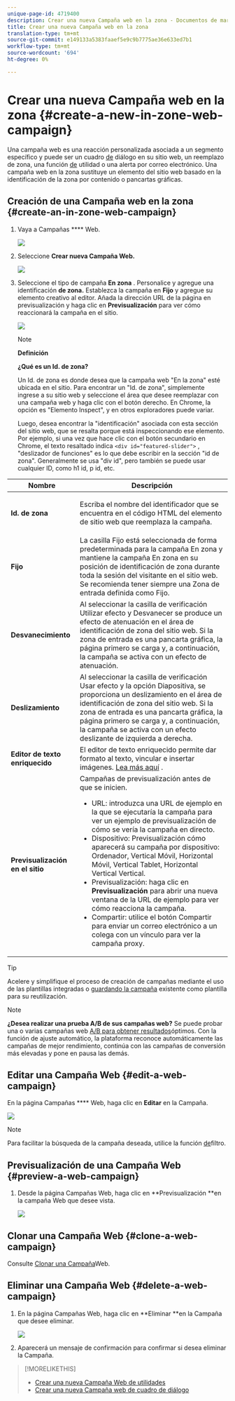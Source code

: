 ```yaml
---
unique-page-id: 4719400
description: Crear una nueva Campaña web en la zona - Documentos de marketing - Documentación del producto
title: Crear una nueva Campaña web en la zona
translation-type: tm+mt
source-git-commit: e149133a5383faaef5e9c9b7775ae36e633ed7b1
workflow-type: tm+mt
source-wordcount: '694'
ht-degree: 0%

---
```



# Crear una nueva Campaña web en la zona {#create-a-new-in-zone-web-campaign}

Una campaña web es una reacción personalizada asociada a un segmento específico y puede ser un cuadro [de](create-a-new-dialog-web-campaign.md) diálogo en su sitio web, un reemplazo de zona, una función [de](create-a-new-widget-web-campaign.md) utilidad o una alerta por correo electrónico. Una campaña web en la zona sustituye un elemento del sitio web basado en la identificación de la zona por contenido o pancartas gráficas.

## Creación de una Campaña web en la zona {#create-an-in-zone-web-campaign}

1. Vaya a Campañas **** Web.

   ![](assets/image2016-8-18-15-3a54-3a21.png)

1. Seleccione **Crear nueva Campaña Web.**

   ![](assets/create-new-web-campaign-hand.png)

1. Seleccione el tipo de campaña **En zona** . Personalice y agregue una identificación **de zona.** Establezca la campaña en **Fijo** y agregue su elemento creativo al editor. Añada la dirección URL de la página en previsualización y haga clic en **Previsualización** para ver cómo reaccionará la campaña en el sitio.

   ![](assets/new-3-1.png)

   >[!NOTE]
   >
   >**Definición**
   >
   >
   >**¿Qué es un Id. de zona?**
   >
   >
   >Un Id. de zona es donde desea que la campaña web &quot;En la zona&quot; esté ubicada en el sitio. Para encontrar un &quot;Id. de zona&quot;, simplemente ingrese a su sitio web y seleccione el área que desee reemplazar con una campaña web y haga clic con el botón derecho. En Chrome, la opción es &quot;Elemento Inspect&quot;, y en otros exploradores puede variar.
   >
   >
   >Luego, desea encontrar la &quot;identificación&quot; asociada con esta sección del sitio web, que se resalta porque está inspeccionando ese elemento. Por ejemplo, si una vez que hace clic con el botón secundario en Chrome, el texto resaltado indica `<div id="featured-slider">` , &quot;deslizador de funciones&quot; es lo que debe escribir en la sección &quot;id de zona&quot;. Generalmente se usa &quot;div id&quot;, pero también se puede usar cualquier ID, como h1 id, p id, etc.

<table> 
 <thead> 
  <tr> 
   <th colspan="1" rowspan="1">Nombre</th> 
   <th colspan="1" rowspan="1">Descripción</th> 
  </tr> 
 </thead> 
 <tbody> 
  <tr> 
   <td colspan="1" rowspan="1"><strong> Id. de zona </strong></td> 
   <td colspan="1" rowspan="1"><p>Escriba el nombre del identificador que se encuentra en el código HTML del elemento de sitio web que reemplaza la campaña.</p></td> 
  </tr> 
  <tr> 
   <td colspan="1" rowspan="1"><p><strong> Fijo </strong></p></td> 
   <td colspan="1" rowspan="1">La casilla Fijo está seleccionada de forma predeterminada para la campaña En zona y mantiene la campaña En zona en su posición de identificación de zona durante toda la sesión del visitante en el sitio web. Se recomienda tener siempre una Zona de entrada definida como Fijo.</td> 
  </tr> 
  <tr> 
   <td colspan="1" rowspan="1"><p><strong> Desvanecimiento</strong> </p></td> 
   <td colspan="1" rowspan="1">Al seleccionar la casilla de verificación Utilizar efecto y Desvanecer se produce un efecto de atenuación en el área de identificación de zona del sitio web. Si la zona de entrada es una pancarta gráfica, la página primero se carga y, a continuación, la campaña se activa con un efecto de atenuación.</td> 
  </tr> 
  <tr> 
   <td colspan="1"><strong>Deslizamiento</strong></td> 
   <td colspan="1">Al seleccionar la casilla de verificación Usar efecto y la opción Diapositiva, se proporciona un deslizamiento en el área de identificación de zona del sitio web. Si la zona de entrada es una pancarta gráfica, la página primero se carga y, a continuación, la campaña se activa con un efecto deslizante de izquierda a derecha.</td> 
  </tr> 
  <tr> 
   <td colspan="1"><strong> Editor de texto enriquecido  </strong></td> 
   <td colspan="1">El editor de texto enriquecido permite dar formato al texto, vincular e insertar imágenes. <a href="using-the-web-personalization-rich-text-editor.md">Lea más aquí</a> .</td> 
  </tr> 
  <tr> 
   <td colspan="1"><strong> Previsualización en el sitio   </strong></td> 
   <td colspan="1">Campañas de previsualización antes de que se inicien. <br> 
    <ul> 
     <li> URL: introduzca una URL de ejemplo en la que se ejecutaría la campaña para ver un ejemplo de previsualización de cómo se vería la campaña en directo.</li> 
     <li>Dispositivo: Previsualización cómo aparecerá su campaña por dispositivo: Ordenador, Vertical Móvil, Horizontal Móvil, Vertical Tablet, Horizontal Vertical Vertical.</li> 
     <li> Previsualización: haga clic en <strong>Previsualización</strong> para abrir una nueva ventana de la URL de ejemplo para ver cómo reacciona la campaña.</li> 
     <li> Compartir: utilice el botón Compartir para enviar un correo electrónico a un colega con un vínculo para ver la campaña proxy.</li> 
    </ul></td> 
  </tr> 
 </tbody> 
</table>

>[!TIP]
>
>Acelere y simplifique el proceso de creación de campañas mediante el uso de las plantillas [](../../../product-docs/web-personalization/using-templates/using-templates-to-create-web-campaigns.md) integradas o [guardando la campaña](../../../product-docs/web-personalization/using-templates/using-templates-to-create-web-campaigns.md) existente como plantilla para su reutilización.

>[!NOTE]
>
>**¿Desea realizar una prueba A/B de sus campañas web?** Se puede probar una o varias campañas web [A/B para obtener resultados](ab-test-your-web-campaign.md)óptimos. Con la función de ajuste automático, la plataforma reconoce automáticamente las campañas de mejor rendimiento, continúa con las campañas de conversión más elevadas y pone en pausa las demás.

## Editar una Campaña Web {#edit-a-web-campaign}

En la página Campañas **** Web, haga clic en **Editar** en la Campaña.

![](assets/in-zone-web-campaign-edit.png)

>[!NOTE]
>
>Para facilitar la búsqueda de la campaña deseada, utilice la función [de](filter-web-campaigns.md)filtro.

## Previsualización de una Campaña Web {#preview-a-web-campaign}

1. Desde la página Campañas Web, haga clic en **Previsualización **en la campaña Web que desee vista.

   ![](assets/in-zone-web-campaign-preview.png)

## Clonar una Campaña Web {#clone-a-web-campaign}

Consulte [Clonar una Campaña](clone-a-web-campaign.md)Web.

## Eliminar una Campaña Web {#delete-a-web-campaign}

1. En la página Campañas Web, haga clic en **Eliminar **en la Campaña que desee eliminar.

   ![](assets/in-zone-web-campaign-delete.png)

1. Aparecerá un mensaje de confirmación para confirmar si desea eliminar la Campaña.

>[!MORELIKETHIS]
>
>* [Crear una nueva Campaña Web de utilidades](create-a-new-widget-web-campaign.md)
>* [Crear una nueva Campaña web de cuadro de diálogo](create-a-new-dialog-web-campaign.md)

